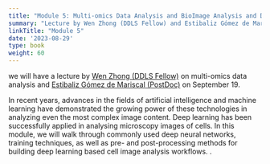 ```yaml
---
title: "Module 5: Multi-omics Data Analysis and BioImage Analysis and Deep Learning"
summary: "Lecture by Wen Zhong (DDLS Fellow) and Estibaliz Gómez de Mariscal (PostDoc)"
linkTitle: "Module 5"
date: '2023-08-29'
type: book
weight: 60
---
```

we will have a lecture by [Wen Zhong (DDLS Fellow)](https://www.scilifelab.se/researchers/wen-zhong/) on multi-omics data analysis and [Estibaliz Gómez de Mariscal (PostDoc)](https://esgomezm.github.io/) on September 19.

In recent years, advances in the fields of artificial intelligence and machine learning have demonstrated the growing power of these technologies in analyzing even the most complex image content. Deep learning has been successfully applied in analysing microscopy images of cells. In this module, we will walk through commonly used deep neural networks, training techniques, as well as pre- and post-processing methods for building deep learning based cell image analysis workflows.
.
